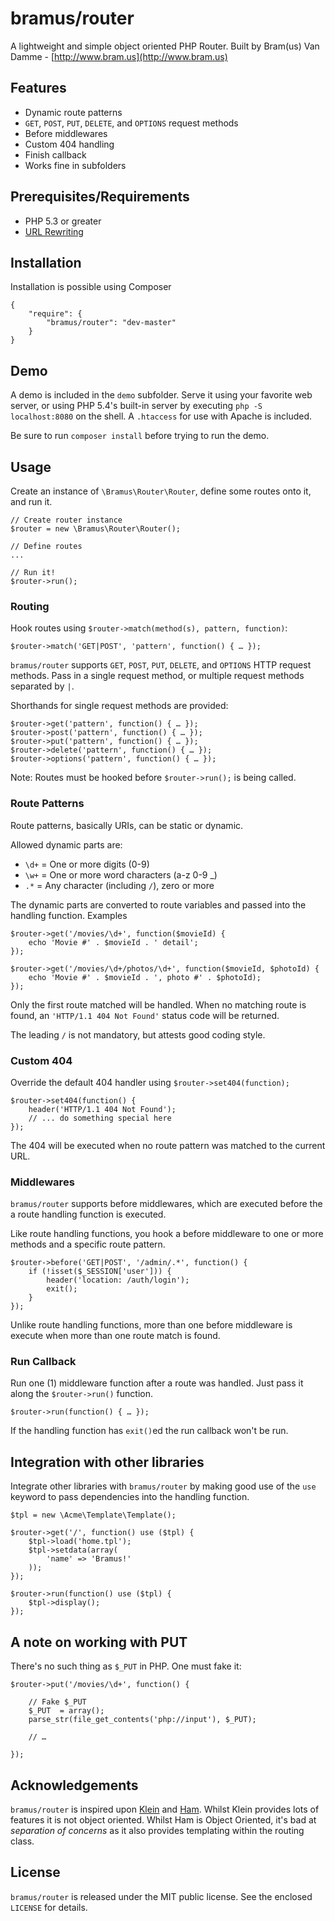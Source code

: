# bramus/router

A lightweight and simple object oriented PHP Router.
Built by Bram(us) Van Damme - [http://www.bram.us](http://www.bram.us)


## Features

- Dynamic route patterns
- `GET`, `POST`, `PUT`, `DELETE`, and `OPTIONS` request methods
- Before middlewares
- Custom 404 handling
- Finish callback
- Works fine in subfolders


## Prerequisites/Requirements

- PHP 5.3 or greater
- [URL Rewriting](https://gist.github.com/bramus/5332525)


## Installation

Installation is possible using Composer

	{
		"require": {
			"bramus/router": "dev-master"
		}
	}


## Demo

A demo is included in the `demo` subfolder. Serve it using your favorite web server, or using PHP 5.4's built-in server by executing `php -S localhost:8080` on the shell. A `.htaccess` for use with Apache is included.

Be sure to run `composer install` before trying to run the demo.


## Usage

Create an instance of `\Bramus\Router\Router`, define some routes onto it, and run it.

	// Create router instance
	$router = new \Bramus\Router\Router();

	// Define routes
	...

	// Run it!
	$router->run();


### Routing

Hook routes using `$router->match(method(s), pattern, function)`:

	$router->match('GET|POST', 'pattern', function() { … });

`bramus/router` supports `GET`, `POST`, `PUT`, `DELETE`, and `OPTIONS` HTTP request methods. Pass in a single request method, or multiple request methods separated by `|`.

Shorthands for single request methods are provided:

	$router->get('pattern', function() { … });
	$router->post('pattern', function() { … });
	$router->put('pattern', function() { … });
	$router->delete('pattern', function() { … });
	$router->options('pattern', function() { … });

Note: Routes must be hooked before `$router->run();` is being called.


### Route Patterns

Route patterns, basically URIs, can be static or dynamic.

Allowed dynamic parts are:
- `\d+` = One or more digits (0-9)
- `\w+` = One or more word characters (a-z 0-9 _)
- `.*` = Any character (including `/`), zero or more

The dynamic parts are converted to route variables and passed into the handling function. Examples

	$router->get('/movies/\d+', function($movieId) {
		echo 'Movie #' . $movieId . ' detail';
	});

	$router->get('/movies/\d+/photos/\d+', function($movieId, $photoId) {
		echo 'Movie #' . $movieId . ', photo #' . $photoId);
	});

Only the first route matched will be handled. When no matching route is found, an `'HTTP/1.1 404 Not Found'` status code will be returned.

The leading `/` is not mandatory, but attests good coding style.

### Custom 404

Override the default 404 handler using `$router->set404(function);`

	$router->set404(function() {
		header('HTTP/1.1 404 Not Found');
		// ... do something special here
	});

The 404 will be executed when no route pattern was matched to the current URL.


### Middlewares

`bramus/router` supports before middlewares, which are executed before the a route handling function is executed.

Like route handling functions, you hook a before middleware to one or more methods and a specific route pattern.

	$router->before('GET|POST', '/admin/.*', function() {
		if (!isset($_SESSION['user'])) {
			header('location: /auth/login');
			exit();
		}
	});

Unlike route handling functions, more than one before middleware is execute when more than one route match is found.

### Run Callback

Run one (1) middleware function after a route was handled. Just pass it along the `$router->run()` function.

	$router->run(function() { … });

If the handling function has `exit()`ed the run callback won't be run.

## Integration with other libraries

Integrate other libraries with `bramus/router` by making good use of the `use` keyword to pass dependencies into the handling function.

	$tpl = new \Acme\Template\Template();

	$router->get('/', function() use ($tpl) {
		$tpl->load('home.tpl');
		$tpl->setdata(array(
			'name' => 'Bramus!'
		));
	});

	$router->run(function() use ($tpl) {
    	$tpl->display();
	});


## A note on working with PUT

There's no such thing as `$_PUT` in PHP. One must fake it:

	$router->put('/movies/\d+', function() {

		// Fake $_PUT
		$_PUT  = array();
		parse_str(file_get_contents('php://input'), $_PUT);

		// …

	});


## Acknowledgements

`bramus/router` is inspired upon [Klein](https://github.com/chriso/klein.php) and [Ham](https://github.com/radiosilence/Ham). Whilst Klein provides lots of features it is not object oriented. Whilst Ham is Object Oriented, it's bad at _separation of concerns_ as it also provides templating within the routing class.


## License

`bramus/router` is released under the MIT public license. See the enclosed `LICENSE` for details.